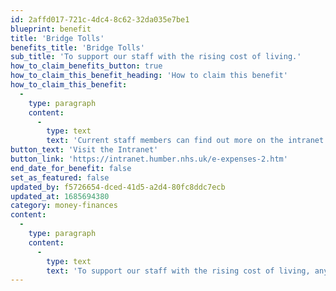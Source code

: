 ```yaml
---
id: 2affd017-721c-4dc4-8c62-32da035e7be1
blueprint: benefit
title: 'Bridge Tolls'
benefits_title: 'Bridge Tolls'
sub_title: 'To support our staff with the rising cost of living.'
how_to_claim_benefits_button: true
how_to_claim_this_benefit_heading: 'How to claim this benefit'
how_to_claim_this_benefit:
  -
    type: paragraph
    content:
      -
        type: text
        text: 'Current staff members can find out more on the intranet'
button_text: 'Visit the Intranet'
button_link: 'https://intranet.humber.nhs.uk/e-expenses-2.htm'
end_date_for_benefit: false
set_as_featured: false
updated_by: f5726654-dced-41d5-a2d4-80fc8ddc7ecb
updated_at: 1685694380
category: money-finances
content:
  -
    type: paragraph
    content:
      -
        type: text
        text: 'To support our staff with the rising cost of living, any bridge tolls that are incurred when traveling to and from site can be reimbursed via our expenses system. We also pay Humber Bridge Tolls for those travelling across as their commute to work.'
---
```

